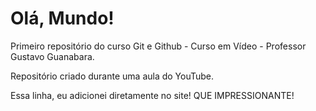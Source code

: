 # Olá, Mundo!
 Primeiro repositório do curso Git e Github - Curso em Vídeo - Professor Gustavo Guanabara.

Repositório criado durante uma aula do YouTube.

Essa linha, eu adicionei diretamente no site! QUE IMPRESSIONANTE!

